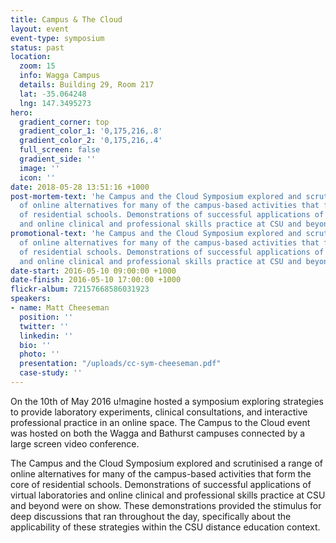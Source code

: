 ```yaml
---
title: Campus & The Cloud
layout: event
event-type: symposium
status: past
location:
  zoom: 15
  info: Wagga Campus
  details: Building 29, Room 217
  lat: -35.064248
  lng: 147.3495273
hero:
  gradient_corner: top
  gradient_color_1: '0,175,216,.8'
  gradient_color_2: '0,175,216,.4'
  full_screen: false
  gradient_side: ''
  image: ''
  icon: ''
date: 2018-05-28 13:51:16 +1000
post-mortem-text: 'he Campus and the Cloud Symposium explored and scrutinised a range
  of online alternatives for many of the campus-based activities that form the core
  of residential schools. Demonstrations of successful applications of virtual laboratories
  and online clinical and professional skills practice at CSU and beyond were on show. '
promotional-text: 'he Campus and the Cloud Symposium explored and scrutinised a range
  of online alternatives for many of the campus-based activities that form the core
  of residential schools. Demonstrations of successful applications of virtual laboratories
  and online clinical and professional skills practice at CSU and beyond were on show. '
date-start: 2016-05-10 09:00:00 +1000
date-finish: 2016-05-10 17:00:00 +1000
flickr-album: 72157668586031923
speakers:
- name: Matt Cheeseman
  position: ''
  twitter: ''
  linkedin: ''
  bio: ''
  photo: ''
  presentation: "/uploads/cc-sym-cheeseman.pdf"
  case-study: ''
---
```

On the 10th of May 2016 u!magine hosted a symposium exploring strategies to provide laboratory experiments, clinical consultations, and interactive professional practice in an online space. The Campus to the Cloud event was hosted on both the Wagga and Bathurst campuses connected by a large screen video conference.

The Campus and the Cloud Symposium explored and scrutinised a range of online alternatives for many of the campus-based activities that form the core of residential schools. Demonstrations of successful applications of virtual laboratories and online clinical and professional skills practice at CSU and beyond were on show. These demonstrations provided the stimulus for deep discussions that ran throughout the day, specifically about the applicability of these strategies within the CSU distance education context.